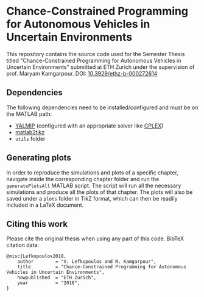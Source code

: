 
# Chance-Constrained Programming for Autonomous Vehicles in Uncertain Environments
This repository contains the source code used for the Semester Thesis titled "Chance-Constrained Programming for Autonomous Vehicles in Uncertain Environments" submitted at ETH Zurich under the supervision of prof. Maryam Kamgarpour. DOI: [10.3929/ethz-b-000272614](https://doi.org/10.3929/ethz-b-000272614)

## Dependencies
The following dependencies need to be installed/configured and must be on the MATLAB path:
- [YALMIP](https://yalmip.github.io/) (configured with an appropriate solver like [CPLEX]( https://www.ibm.com/analytics/cplex-optimizer))
- [matlab2tikz](https://github.com/matlab2tikz/matlab2tikz)
- `utils` folder

## Generating plots
In order to reproduce the simulations and plots of a specific chapter, navigate inside the corresponding chapter folder and run the `generatePlotsAll` MATLAB script. The script will run all the necessary simulations and produce all the plots of that chapter. The plots will also be saved under a `plots` folder in TikZ format, which can then be readily included in a LaTeX document.

## Citing this work
Please cite the original thesis when using any part of this code. BibTeX citation data:
```
@misc{Lefkopoulos2018,
    author        = "V. Lefkopoulos and M. Kamgarpour",
    title         = "Chance-Constrained Programming for Autonomous Vehicles in Uncertain Environments",
    howpublished  = "ETH Zurich", 
    year          = "2018",
}
```

